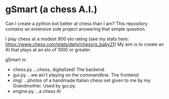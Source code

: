 # gSmart (a chess A.I.)

Can I create a python bot better at chess than I am? 
This repository contains an extensive side project answering that simple question. 

I play chess at a modest 900 elo rating (see my stats here: https://www.chess.com/stats/daily/chess/g_baby21)
My aim is to create an AI that plays at an elo of 1000 or greater.

gSmart is:
- chess.py    ...chess, digitalized! The backend.
- gui.py      ...we ain't playing on the commandline. The frontend.
- img/        ...photos of a handmade Italian chess set given to me by my Grandmother. Used by gui.py.
- engine.py   ...a chess AI
